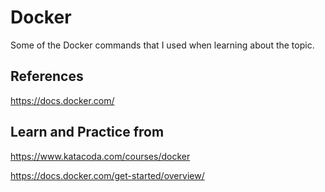# Docker
Some of the Docker commands that I used when learning about the topic.

## References
https://docs.docker.com/

## Learn and Practice from
https://www.katacoda.com/courses/docker

https://docs.docker.com/get-started/overview/
